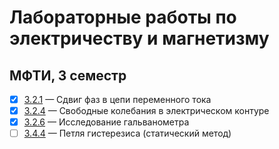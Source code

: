 # Лабораторные работы по электричеству и магнетизму
## МФТИ, 3 семестр    
- [x]  [3.2.1](https://github.com/cardoholic/GenPhys-labs_3sem/blob/master/3.2.1/3.2.1.pdf) &mdash;  Сдвиг фаз в цепи переменного тока  
- [x]  [3.2.4](https://github.com/cardoholic/GenPhys-labs_3sem/blob/master/3.2.4/3.2.4.pdf) &mdash;  Свободные колебания в электрическом контуре
- [x]  [3.2.6](https://github.com/cardoholic/GenPhys-labs_3sem/blob/master/3.2.6/3.2.6.pdf) &mdash;  Исследование гальванометра 
- [ ] [3.4.4]() &mdash; Петля гистерезиса (статический метод)
